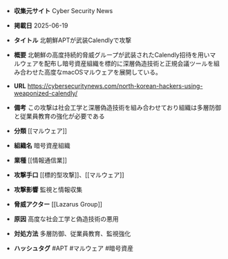- **収集元サイト**
Cyber Security News

- **掲載日**
2025-06-19

- **タイトル**
北朝鮮APTが武装Calendlyで攻撃

- **概要**
北朝鮮の高度持続的脅威グループが武装されたCalendly招待を用いマルウェアを配布し暗号資産組織を標的に深層偽造技術と正規会議ツールを組み合わせた高度なmacOSマルウェアを展開している。

- **URL**
https://cybersecuritynews.com/north-korean-hackers-using-weaponized-calendly/

- **備考**
この攻撃は社会工学と深層偽造技術を組み合わせており組織は多層防御と従業員教育の強化が必要である

- **分類**
[[マルウェア]]

- **組織名**
暗号資産組織

- **業種**
[[情報通信業]]

- **攻撃手口**
[[標的型攻撃]]、[[マルウェア]]

- **攻撃影響**
監視と情報収集

- **脅威アクター**
[[Lazarus Group]]

- **原因**
高度な社会工学と偽造技術の悪用

- **対処方法**
多層防御、従業員教育、監視強化

- **ハッシュタグ**
#APT #マルウェア #暗号資産
